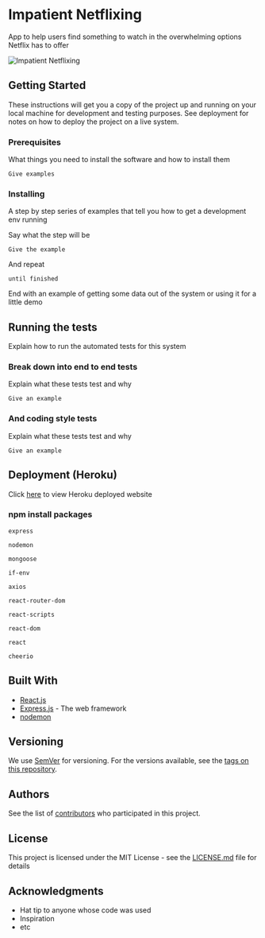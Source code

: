 # Impatient Netflixing

App to help users find something to watch in the overwhelming options Netflix has to offer

![Impatient Netflixing](#)

## Getting Started

These instructions will get you a copy of the project up and running on your local machine for development and testing purposes. See deployment for notes on how to deploy the project on a live system.

### Prerequisites

What things you need to install the software and how to install them

```
Give examples
```

### Installing

A step by step series of examples that tell you how to get a development env running

Say what the step will be

```
Give the example
```

And repeat

```
until finished
```

End with an example of getting some data out of the system or using it for a little demo

## Running the tests

Explain how to run the automated tests for this system

### Break down into end to end tests

Explain what these tests test and why

```
Give an example
```

### And coding style tests

Explain what these tests test and why

```
Give an example
```

## Deployment (Heroku)

Click [here](https://peaceful-mountain-84461.herokuapp.com/) to view Heroku deployed website

### npm install packages

`express`

`nodemon`

`mongoose`

`if-env`

`axios`

`react-router-dom`

`react-scripts`

`react-dom`

`react`

`cheerio`

## Built With

- [React.js](https://reactjs.org/)
- [Express.js](http://www.dropwizard.io/1.0.2/docs/) - The web framework
- [nodemon](https://nodemon.io/)

## Versioning

We use [SemVer](http://semver.org/) for versioning. For the versions available, see the [tags on this repository](https://github.com/your/project/tags).

## Authors

See the list of [contributors](https://github.com/TJANGEL/impatient_netflixing/graphs/contributors) who participated in this project.

## License

This project is licensed under the MIT License - see the [LICENSE.md](LICENSE.md) file for details

## Acknowledgments

- Hat tip to anyone whose code was used
- Inspiration
- etc
